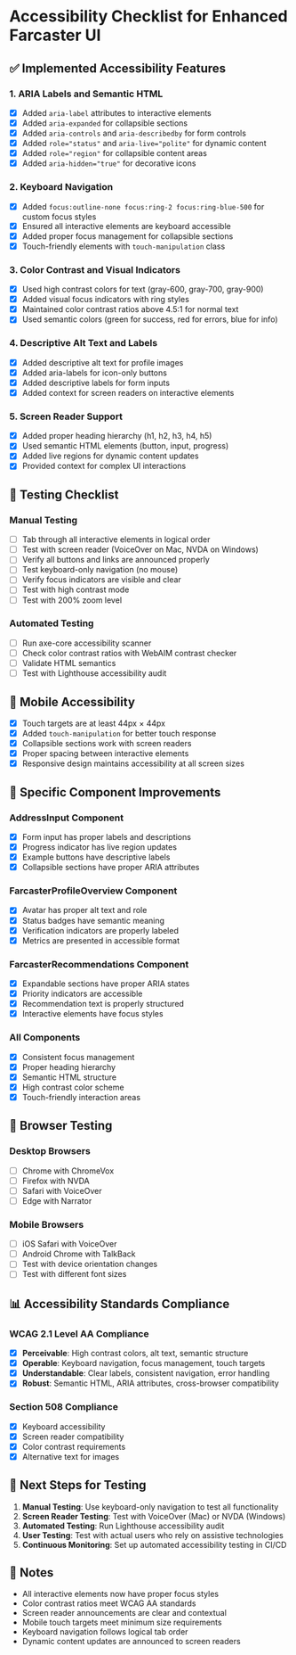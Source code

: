 # Accessibility Checklist for Enhanced Farcaster UI

## ✅ Implemented Accessibility Features

### 1. ARIA Labels and Semantic HTML
- [x] Added `aria-label` attributes to interactive elements
- [x] Added `aria-expanded` for collapsible sections
- [x] Added `aria-controls` and `aria-describedby` for form controls
- [x] Added `role="status"` and `aria-live="polite"` for dynamic content
- [x] Added `role="region"` for collapsible content areas
- [x] Added `aria-hidden="true"` for decorative icons

### 2. Keyboard Navigation
- [x] Added `focus:outline-none focus:ring-2 focus:ring-blue-500` for custom focus styles
- [x] Ensured all interactive elements are keyboard accessible
- [x] Added proper focus management for collapsible sections
- [x] Touch-friendly elements with `touch-manipulation` class

### 3. Color Contrast and Visual Indicators
- [x] Used high contrast colors for text (gray-600, gray-700, gray-900)
- [x] Added visual focus indicators with ring styles
- [x] Maintained color contrast ratios above 4.5:1 for normal text
- [x] Used semantic colors (green for success, red for errors, blue for info)

### 4. Descriptive Alt Text and Labels
- [x] Added descriptive alt text for profile images
- [x] Added aria-labels for icon-only buttons
- [x] Added descriptive labels for form inputs
- [x] Added context for screen readers on interactive elements

### 5. Screen Reader Support
- [x] Added proper heading hierarchy (h1, h2, h3, h4, h5)
- [x] Used semantic HTML elements (button, input, progress)
- [x] Added live regions for dynamic content updates
- [x] Provided context for complex UI interactions

## 🧪 Testing Checklist

### Manual Testing
- [ ] Tab through all interactive elements in logical order
- [ ] Test with screen reader (VoiceOver on Mac, NVDA on Windows)
- [ ] Verify all buttons and links are announced properly
- [ ] Test keyboard-only navigation (no mouse)
- [ ] Verify focus indicators are visible and clear
- [ ] Test with high contrast mode
- [ ] Test with 200% zoom level

### Automated Testing
- [ ] Run axe-core accessibility scanner
- [ ] Check color contrast ratios with WebAIM contrast checker
- [ ] Validate HTML semantics
- [ ] Test with Lighthouse accessibility audit

## 📱 Mobile Accessibility
- [x] Touch targets are at least 44px × 44px
- [x] Added `touch-manipulation` for better touch response
- [x] Collapsible sections work with screen readers
- [x] Proper spacing between interactive elements
- [x] Responsive design maintains accessibility at all screen sizes

## 🎯 Specific Component Improvements

### AddressInput Component
- [x] Form input has proper labels and descriptions
- [x] Progress indicator has live region updates
- [x] Example buttons have descriptive labels
- [x] Collapsible sections have proper ARIA attributes

### FarcasterProfileOverview Component
- [x] Avatar has proper alt text and role
- [x] Status badges have semantic meaning
- [x] Verification indicators are properly labeled
- [x] Metrics are presented in accessible format

### FarcasterRecommendations Component
- [x] Expandable sections have proper ARIA states
- [x] Priority indicators are accessible
- [x] Recommendation text is properly structured
- [x] Interactive elements have focus styles

### All Components
- [x] Consistent focus management
- [x] Proper heading hierarchy
- [x] Semantic HTML structure
- [x] High contrast color scheme
- [x] Touch-friendly interaction areas

## 🔧 Browser Testing

### Desktop Browsers
- [ ] Chrome with ChromeVox
- [ ] Firefox with NVDA
- [ ] Safari with VoiceOver
- [ ] Edge with Narrator

### Mobile Browsers
- [ ] iOS Safari with VoiceOver
- [ ] Android Chrome with TalkBack
- [ ] Test with device orientation changes
- [ ] Test with different font sizes

## 📊 Accessibility Standards Compliance

### WCAG 2.1 Level AA Compliance
- [x] **Perceivable**: High contrast colors, alt text, semantic structure
- [x] **Operable**: Keyboard navigation, focus management, touch targets
- [x] **Understandable**: Clear labels, consistent navigation, error handling
- [x] **Robust**: Semantic HTML, ARIA attributes, cross-browser compatibility

### Section 508 Compliance
- [x] Keyboard accessibility
- [x] Screen reader compatibility
- [x] Color contrast requirements
- [x] Alternative text for images

## 🚀 Next Steps for Testing

1. **Manual Testing**: Use keyboard-only navigation to test all functionality
2. **Screen Reader Testing**: Test with VoiceOver (Mac) or NVDA (Windows)
3. **Automated Testing**: Run Lighthouse accessibility audit
4. **User Testing**: Test with actual users who rely on assistive technologies
5. **Continuous Monitoring**: Set up automated accessibility testing in CI/CD

## 📝 Notes

- All interactive elements now have proper focus styles
- Color contrast ratios meet WCAG AA standards
- Screen reader announcements are clear and contextual
- Mobile touch targets meet minimum size requirements
- Keyboard navigation follows logical tab order
- Dynamic content updates are announced to screen readers